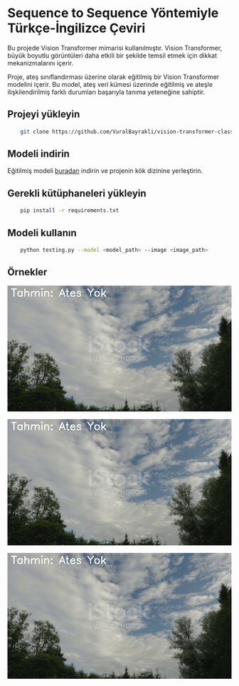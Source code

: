 
# Sequence to Sequence Yöntemiyle Türkçe-İngilizce Çeviri

Bu projede Vision Transformer mimarisi kullanılmıştır. Vision Transformer, büyük boyutlu görüntüleri daha etkili bir şekilde temsil etmek için dikkat mekanizmalarını içerir.

Proje, ateş sınıflandırması üzerine olarak eğitilmiş bir Vision Transformer modelini içerir. Bu model, ateş veri kümesi üzerinde eğitilmiş ve ateşle ilişkilendirilmiş farklı durumları başarıyla tanıma yeteneğine sahiptir.


## Projeyi yükleyin

```bash
    git clone https://github.com/VuralBayrakli/vision-transformer-classification.git
```

## Modeli indirin
Eğitilmiş modeli [buradan](https://drive.google.com/file/d/1c4wG1VGJSpiwkxuRnGVt2keGUb59T1oT) indirin ve projenin kök dizinine yerleştirin.


## Gerekli kütüphaneleri yükleyin
```bash
    pip install -r requirements.txt
```

## Modeli kullanın
```bash
    python testing.py --model <model_path> --image <image_path>
```

## Örnekler

![App Screenshot](https://github.com/VuralBayrakli/vision-transformer-classification/blob/master/ss/ss1.png)

![App Screenshot](https://github.com/VuralBayrakli/vision-transformer-classification/blob/master/ss/ss1.png)

![App Screenshot](https://github.com/VuralBayrakli/vision-transformer-classification/blob/master/ss/ss1.png)

